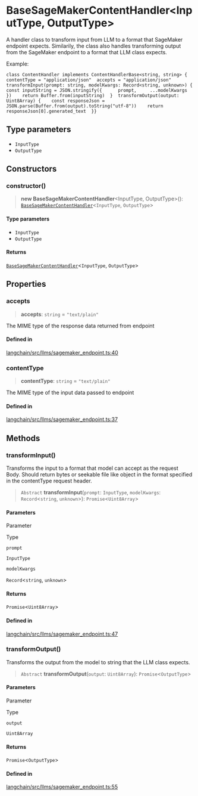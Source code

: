BaseSageMakerContentHandler<InputType, OutputType\>
===================================================

A handler class to transform input from LLM to a format that SageMaker endpoint expects. Similarily, the class also handles transforming output from the SageMaker endpoint to a format that LLM class expects.

Example:

    class ContentHandler implements ContentHandlerBase<string, string> {  contentType = "application/json"  accepts = "application/json"  transformInput(prompt: string, modelKwargs: Record<string, unknown>) {    const inputString = JSON.stringify({      prompt,     ...modelKwargs    })    return Buffer.from(inputString)  }  transformOutput(output: Uint8Array) {    const responseJson = JSON.parse(Buffer.from(output).toString("utf-8"))    return responseJson[0].generated_text  }}

Type parameters[​](#type-parameters "Direct link to Type parameters")
---------------------------------------------------------------------

*   `InputType`
*   `OutputType`

Constructors[​](#constructors "Direct link to Constructors")
------------------------------------------------------------

### constructor()[​](#constructor "Direct link to constructor()")

> **new BaseSageMakerContentHandler**<InputType, OutputType\>(): [`BaseSageMakerContentHandler`](/docs/api/llms_sagemaker_endpoint/classes/BaseSageMakerContentHandler)<`InputType`, `OutputType`\>

#### Type parameters[​](#type-parameters-1 "Direct link to Type parameters")

*   `InputType`
*   `OutputType`

#### Returns[​](#returns "Direct link to Returns")

[`BaseSageMakerContentHandler`](/docs/api/llms_sagemaker_endpoint/classes/BaseSageMakerContentHandler)<`InputType`, `OutputType`\>

Properties[​](#properties "Direct link to Properties")
------------------------------------------------------

### accepts[​](#accepts "Direct link to accepts")

> **accepts**: `string` = `"text/plain"`

The MIME type of the response data returned from endpoint

#### Defined in[​](#defined-in "Direct link to Defined in")

[langchain/src/llms/sagemaker\_endpoint.ts:40](https://github.com/hwchase17/langchainjs/blob/46e1734/langchain/src/llms/sagemaker_endpoint.ts#L40)

### contentType[​](#contenttype "Direct link to contentType")

> **contentType**: `string` = `"text/plain"`

The MIME type of the input data passed to endpoint

#### Defined in[​](#defined-in-1 "Direct link to Defined in")

[langchain/src/llms/sagemaker\_endpoint.ts:37](https://github.com/hwchase17/langchainjs/blob/46e1734/langchain/src/llms/sagemaker_endpoint.ts#L37)

Methods[​](#methods "Direct link to Methods")
---------------------------------------------

### transformInput()[​](#transforminput "Direct link to transformInput()")

Transforms the input to a format that model can accept as the request Body. Should return bytes or seekable file like object in the format specified in the contentType request header.

> `Abstract` **transformInput**(`prompt`: `InputType`, `modelKwargs`: `Record`<`string`, `unknown`\>): `Promise`<`Uint8Array`\>

#### Parameters[​](#parameters "Direct link to Parameters")

Parameter

Type

`prompt`

`InputType`

`modelKwargs`

`Record`<`string`, `unknown`\>

#### Returns[​](#returns-1 "Direct link to Returns")

`Promise`<`Uint8Array`\>

#### Defined in[​](#defined-in-2 "Direct link to Defined in")

[langchain/src/llms/sagemaker\_endpoint.ts:47](https://github.com/hwchase17/langchainjs/blob/46e1734/langchain/src/llms/sagemaker_endpoint.ts#L47)

### transformOutput()[​](#transformoutput "Direct link to transformOutput()")

Transforms the output from the model to string that the LLM class expects.

> `Abstract` **transformOutput**(`output`: `Uint8Array`): `Promise`<`OutputType`\>

#### Parameters[​](#parameters-1 "Direct link to Parameters")

Parameter

Type

`output`

`Uint8Array`

#### Returns[​](#returns-2 "Direct link to Returns")

`Promise`<`OutputType`\>

#### Defined in[​](#defined-in-3 "Direct link to Defined in")

[langchain/src/llms/sagemaker\_endpoint.ts:55](https://github.com/hwchase17/langchainjs/blob/46e1734/langchain/src/llms/sagemaker_endpoint.ts#L55)